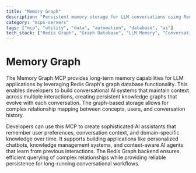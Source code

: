 ```yaml
---
title: "Memory Graph"
description: "Persistent memory storage for LLM conversations using Redis Graph, enabling context-aware interactions and knowledge networks."
category: "mcps-servers"
tags: ["mcp", "utility", "data", "automation", "database", "ai"]
tech_stack: ["Redis Graph", "Graph Database", "LLM Memory", "Conversational AI", "Knowledge Graphs"]
---
```


# Memory Graph

The Memory Graph MCP provides long-term memory capabilities for LLM applications by leveraging Redis Graph's graph database functionality. This enables developers to build conversational AI systems that maintain context across multiple interactions, creating persistent knowledge graphs that evolve with each conversation. The graph-based storage allows for complex relationship mapping between concepts, users, and conversation history.

Developers can use this MCP to create sophisticated AI assistants that remember user preferences, conversation context, and domain-specific knowledge over time. It supports building applications like personalized chatbots, knowledge management systems, and context-aware AI agents that learn from previous interactions. The Redis Graph backend ensures efficient querying of complex relationships while providing reliable persistence for long-running conversational workflows.
